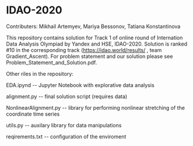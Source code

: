 # IDAO-2020
Contributers:
Mikhail Artemyev,
Mariya Bessonov,
Tatiana Konstantinova

This repository contains solution for Track 1 of online round of Internation Data Analysis Olympiad by Yandex and HSE, IDAO-2020. Solution is ranked #10 in the corresponding track (https://idao.world/results/ , team Gradient_Ascent). For problem statement and our solution please see Problem_Statement_and_Solution.pdf. 

Other riles in the repository:

EDA.ipynd -- Jupyter Notebook with explorative data analysis

alignment.py -- final solution script (requires data)

NonlinearAlignment.py -- library for performing nonlinear stretching of the coordinate time series

utils.py -- auxilary library for data manipulations

reqirements.txt -- configuration of the enviroment
